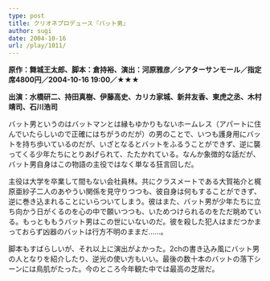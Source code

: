 ```yaml
---
type: post
title: クリオネプロデュース『バット男』
author: sugi
date: 2004-10-16
url: /play/1011/
---
```

**原作：舞城王太郎、脚本：倉持裕、演出：河原雅彦／シアターサンモール／指定席4800円／2004-10-16 19:00／★★★**

**出演：水橋研二、持田真樹、伊藤高史、カリカ家城、新井友香、東虎之丞、木村靖司、石川浩司**

バット男というのはバットマンとは縁もゆかりもないホームレス（アパートに住んでいたらしいので正確にはちがうのだが）の男のことで、いつも護身用にバットを持ち歩いているのだが、いざとなるとバットをふるうことができず、逆に襲ってくる少年たちにとりあげられて、たたかれている。なんか象徴的な話だが、バット男自身はこの物語の主役ではなく単なる狂言回しだ。

主役は大学を卒業して間もない会社員林。共にクラスメートである大賀祐介と梶原亜紗子二人のあやうい関係を見守りつつも、彼自身は何もすることができず、逆に巻き込まれることにいらついてしまう。彼はまた、バット男が少年たちに立ち向かう日がくるのを心の中で願いつつも、いためつけられるのをただ眺めている。もっとももうバット男はこの世にいないのだ。彼を殺した犯人はまだつかまっておらず凶器のバットは行方不明のままだ......。

脚本もすばらしいが、それ以上に演出がよかった。2chの書き込み風にバット男の人となりを紹介したり、逆光の使い方もいい。最後の数十本のバットの落下シーンには鳥肌がたった。今のところ今年観た中では最高の芝居だ。
